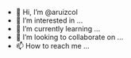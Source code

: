 - 👋 Hi, I’m @aruizcol
- 👀 I’m interested in ...
- 🌱 I’m currently learning ...
- 💞️ I’m looking to collaborate on ...
- 📫 How to reach me ...

<!---
aruizcol/aruizcol is a ✨ special ✨ repository because its `README.md` (this file) appears on your GitHub profile.
You can click the Preview link to take a look at your changes.
--->
